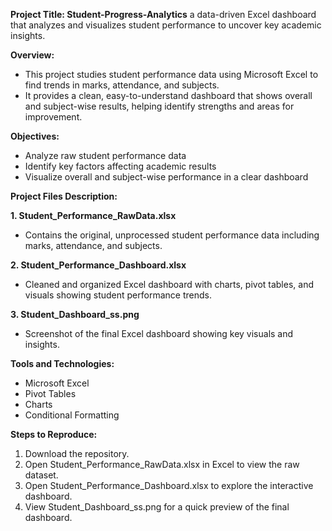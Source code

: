 **Project Title: Student-Progress-Analytics** a data-driven Excel dashboard that analyzes and visualizes student performance to uncover key academic insights.

**Overview:**
- This project studies student performance data using Microsoft Excel to find trends in marks, attendance, and subjects.
- It provides a clean, easy-to-understand dashboard that shows overall and subject-wise results, helping identify strengths and areas for improvement.

**Objectives:**
- Analyze raw student performance data
- Identify key factors affecting academic results
- Visualize overall and subject-wise performance in a clear dashboard

**Project Files Description:**

**1. Student_Performance_RawData.xlsx**
- Contains the original, unprocessed student performance data including marks, attendance, and subjects.

**2. Student_Performance_Dashboard.xlsx**
- Cleaned and organized Excel dashboard with charts, pivot tables, and visuals showing student performance trends.

**3. Student_Dashboard_ss.png**
- Screenshot of the final Excel dashboard showing key visuals and insights.

**Tools and Technologies:**
- Microsoft Excel
- Pivot Tables
- Charts
- Conditional Formatting

**Steps to Reproduce:**

1. Download the repository.
2. Open Student_Performance_RawData.xlsx in Excel to view the raw dataset.
3. Open Student_Performance_Dashboard.xlsx to explore the interactive dashboard.
4. View Student_Dashboard_ss.png for a quick preview of the final dashboard.
